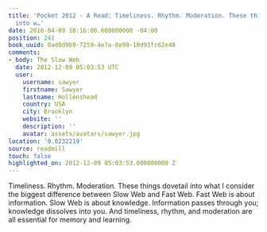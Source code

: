 ```yaml
---
title: 'Pocket 2012 - A Read: Timeliness. Rhythm. Moderation. These things dovetail
  into w…'
date: 2016-04-09 18:16:00.600000000 -04:00
position: 241
book_uuid: 0ad0d9b9-7259-4e7a-8e99-10d91fc62e48
comments:
- body: The Slow Web
  date: 2012-12-09 05:03:53 UTC
  user:
    username: sawyer
    firstname: Sawyer
    lastname: Hollenshead
    country: USA
    city: Brooklyn
    website: ''
    description: ''
    avatar: assets/avatars/sawyer.jpg
location: '0.0232219'
source: readmill
touch: false
highlighted_on: 2012-12-09 05:03:53.000000000 Z
---
```


Timeliness. Rhythm. Moderation. These things dovetail into what I consider the biggest difference between Slow Web and Fast Web. Fast Web is about information. Slow Web is about knowledge. Information passes through you; knowledge dissolves into you. And timeliness, rhythm, and moderation are all essential for memory and learning.